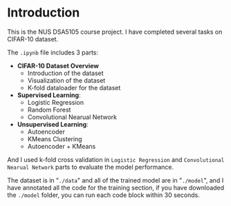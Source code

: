 # Introduction
This is the NUS DSA5105 course project. I have completed several tasks on CIFAR-10 dataset.

The `.ipynb` file includes 3 parts:
- **CIFAR-10 Dataset Overview**
    - Introduction of the dataset
    - Visualization of the dataset
    - K-fold dataloader for the dataset
- **Supervised Learning**:
    - Logistic Regression
    - Random Forest
    - Convolutional Nearual Network
- **Unsupervised Learning**:
    - Autoencoder
    - KMeans Clustering
    - Autoencoder + KMeans

And I used k-fold cross validation in `Logistic Regression` and `Convolutional Nearual Network` parts to evaluate the model performance.

The dataset is in "`./data`" and all of the trained model are in "`./model`", and I have annotated all the code for the training section, if you have downloaded the `./model` folder, you can run each code block within 30 seconds.
